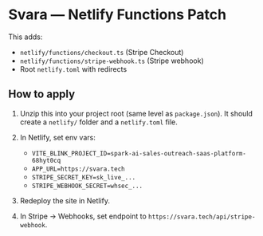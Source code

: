 # Svara — Netlify Functions Patch

This adds:
- `netlify/functions/checkout.ts` (Stripe Checkout)
- `netlify/functions/stripe-webhook.ts` (Stripe webhook)
- Root `netlify.toml` with redirects

## How to apply
1. Unzip this into your project root (same level as `package.json`). It should create a `netlify/` folder and a `netlify.toml` file.
2. In Netlify, set env vars:
   - `VITE_BLINK_PROJECT_ID=spark-ai-sales-outreach-saas-platform-68hyt0cq`
   - `APP_URL=https://svara.tech`
   - `STRIPE_SECRET_KEY=sk_live_...`
   - `STRIPE_WEBHOOK_SECRET=whsec_...`

3. Redeploy the site in Netlify.
4. In Stripe → Webhooks, set endpoint to `https://svara.tech/api/stripe-webhook`.